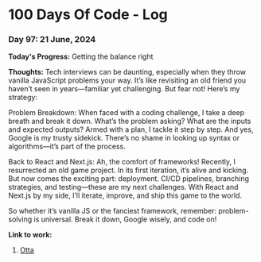 # 100 Days Of Code - Log

### Day 97: 21 June, 2024

**Today's Progress:** Getting the balance right

**Thoughts:** Tech interviews can be daunting, especially when they throw vanilla JavaScript problems your way. It’s like revisiting an old friend you haven’t seen in years—familiar yet challenging. But fear not! Here’s my strategy:

Problem Breakdown: When faced with a coding challenge, I take a deep breath and break it down. What’s the problem asking? What are the inputs and expected outputs? Armed with a plan, I tackle it step by step. And yes, Google is my trusty sidekick. There’s no shame in looking up syntax or algorithms—it’s part of the process.

Back to React and Next.js: Ah, the comfort of frameworks! Recently, I resurrected an old game project. In its first iteration, it’s alive and kicking. But now comes the exciting part: deployment. CI/CD pipelines, branching strategies, and testing—these are my next challenges. With React and Next.js by my side, I’ll iterate, improve, and ship this game to the world.

So whether it’s vanilla JS or the fanciest framework, remember: problem-solving is universal. Break it down, Google wisely, and code on!

**Link to work:**

1. [Otta](https://otta.com/)
